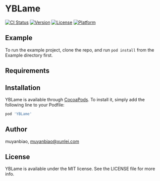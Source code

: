 # YBLame

[![CI Status](https://img.shields.io/travis/muyanbiao/YBLame.svg?style=flat)](https://travis-ci.org/muyanbiao/YBLame)
[![Version](https://img.shields.io/cocoapods/v/YBLame.svg?style=flat)](https://cocoapods.org/pods/YBLame)
[![License](https://img.shields.io/cocoapods/l/YBLame.svg?style=flat)](https://cocoapods.org/pods/YBLame)
[![Platform](https://img.shields.io/cocoapods/p/YBLame.svg?style=flat)](https://cocoapods.org/pods/YBLame)

## Example

To run the example project, clone the repo, and run `pod install` from the Example directory first.

## Requirements

## Installation

YBLame is available through [CocoaPods](https://cocoapods.org). To install
it, simply add the following line to your Podfile:

```ruby
pod 'YBLame'
```

## Author

muyanbiao, muyanbiao@xunlei.com

## License

YBLame is available under the MIT license. See the LICENSE file for more info.
